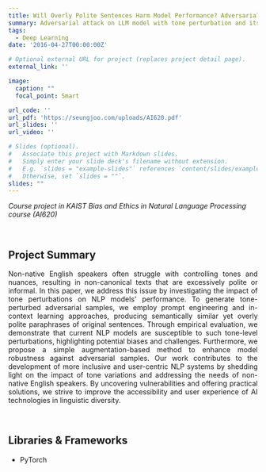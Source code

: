 ```yaml
---
title: Will Overly Polite Sentences Harm Model Performance? Adversarial Pragmatic Perturbation for NLP
summary: Adversarial attack on LLM model with tone perturbation and its defense
tags:
  - Deep Learning
date: '2016-04-27T00:00:00Z'

# Optional external URL for project (replaces project detail page).
external_link: ''

image:
  caption: ""
  focal_point: Smart

url_code: ''
url_pdf: 'https://seungjoo.com/uploads/AI620.pdf'
url_slides: ''
url_video: ''

# Slides (optional).
#   Associate this project with Markdown slides.
#   Simply enter your slide deck's filename without extension.
#   E.g. `slides = "example-slides"` references `content/slides/example-slides.md`.
#   Otherwise, set `slides = ""`.
slides: ""
---
```

<i>Course project in KAIST Bias and Ethics in Natural Language Processing course (AI620)
</i>

<br>

## Project Summary

<p style="text-align:justify">
Non-native English speakers often struggle with controlling tones and nuances, resulting in non-canonical texts that are excessively polite or informal. In this paper, we address this issue by investigating the impact of tone perturbations on NLP models' performance. To generate tone-perturbed adversarial samples, we employ prompt engineering and in-context learning approaches, producing semantically similar yet overly polite paraphrases of original sentences. Through empirical evaluation, we demonstrate that current NLP models are susceptible to such tone-level perturbations, highlighting potential biases and challenges. Furthermore, we propose a simple augmentation-based method to enhance model robustness against adversarial samples. Our work contributes to the development of more inclusive and user-centric NLP systems by shedding light on the impact of tone variations and addressing the needs of non-native English speakers. By uncovering vulnerabilities and offering practical solutions, we strive to improve the accessibility and user experience of AI technologies in linguistic diversity.
</p>

<br>

## Libraries & Frameworks

- PyTorch